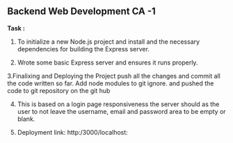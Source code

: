 ## Backend Web Development CA -1

**Task :**

1. To initialize a new Node.js project and install and the necessary dependencies for building the Express server.

2. Wrote some basic Express server and ensures it runs properly.

3.Finalixing and Deploying the Project push all the changes and  commit all the code written so far.
Add node modules to git ignore. and pushed the code to git repository on the git hub

4. This is based on a login page responsiveness the server should as the user to not leave the username, email and password area to be empty or blank.

5. Deployment link: http:/3000/localhost:<name>